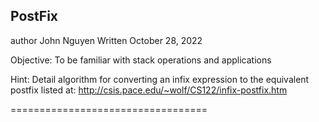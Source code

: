 ## PostFix

   author John Nguyen
   Written October 28, 2022

   Objective: 
   To be familiar with stack operations and applications
   
   Hint:
   Detail algorithm for converting an infix expression to 
   the equivalent postfix listed at: 
   http://csis.pace.edu/~wolf/CS122/infix-postfix.htm 

   ==================================
 
